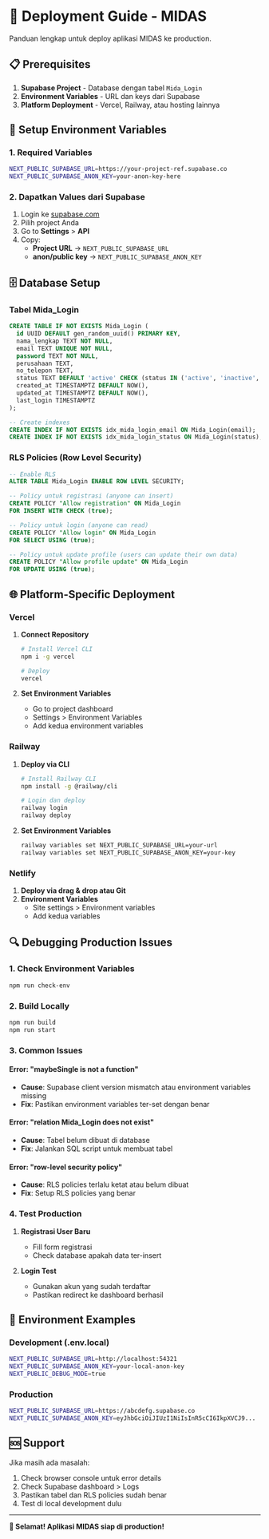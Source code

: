 # 🚀 Deployment Guide - MIDAS

Panduan lengkap untuk deploy aplikasi MIDAS ke production.

## 📋 Prerequisites

1. **Supabase Project** - Database dengan tabel `Mida_Login`
2. **Environment Variables** - URL dan keys dari Supabase
3. **Platform Deployment** - Vercel, Railway, atau hosting lainnya

## 🔧 Setup Environment Variables

### 1. Required Variables

```bash
NEXT_PUBLIC_SUPABASE_URL=https://your-project-ref.supabase.co
NEXT_PUBLIC_SUPABASE_ANON_KEY=your-anon-key-here
```

### 2. Dapatkan Values dari Supabase

1. Login ke [supabase.com](https://supabase.com)
2. Pilih project Anda
3. Go to **Settings** > **API**
4. Copy:
   - **Project URL** → `NEXT_PUBLIC_SUPABASE_URL`
   - **anon/public key** → `NEXT_PUBLIC_SUPABASE_ANON_KEY`

## 🗄️ Database Setup

### Tabel Mida_Login

```sql
CREATE TABLE IF NOT EXISTS Mida_Login (
  id UUID DEFAULT gen_random_uuid() PRIMARY KEY,
  nama_lengkap TEXT NOT NULL,
  email TEXT UNIQUE NOT NULL,
  password TEXT NOT NULL,
  perusahaan TEXT,
  no_telepon TEXT,
  status TEXT DEFAULT 'active' CHECK (status IN ('active', 'inactive', 'pending')),
  created_at TIMESTAMPTZ DEFAULT NOW(),
  updated_at TIMESTAMPTZ DEFAULT NOW(),
  last_login TIMESTAMPTZ
);

-- Create indexes
CREATE INDEX IF NOT EXISTS idx_mida_login_email ON Mida_Login(email);
CREATE INDEX IF NOT EXISTS idx_mida_login_status ON Mida_Login(status);
```

### RLS Policies (Row Level Security)

```sql
-- Enable RLS
ALTER TABLE Mida_Login ENABLE ROW LEVEL SECURITY;

-- Policy untuk registrasi (anyone can insert)
CREATE POLICY "Allow registration" ON Mida_Login
FOR INSERT WITH CHECK (true);

-- Policy untuk login (anyone can read)
CREATE POLICY "Allow login" ON Mida_Login
FOR SELECT USING (true);

-- Policy untuk update profile (users can update their own data)
CREATE POLICY "Allow profile update" ON Mida_Login
FOR UPDATE USING (true);
```

## 🌐 Platform-Specific Deployment

### Vercel

1. **Connect Repository**
   ```bash
   # Install Vercel CLI
   npm i -g vercel
   
   # Deploy
   vercel
   ```

2. **Set Environment Variables**
   - Go to project dashboard
   - Settings > Environment Variables
   - Add kedua environment variables

### Railway

1. **Deploy via CLI**
   ```bash
   # Install Railway CLI
   npm install -g @railway/cli
   
   # Login dan deploy
   railway login
   railway deploy
   ```

2. **Set Environment Variables**
   ```bash
   railway variables set NEXT_PUBLIC_SUPABASE_URL=your-url
   railway variables set NEXT_PUBLIC_SUPABASE_ANON_KEY=your-key
   ```

### Netlify

1. **Deploy via drag & drop atau Git**
2. **Environment Variables**
   - Site settings > Environment variables
   - Add kedua variables

## 🔍 Debugging Production Issues

### 1. Check Environment Variables

```bash
npm run check-env
```

### 2. Build Locally

```bash
npm run build
npm run start
```

### 3. Common Issues

#### Error: "maybeSingle is not a function"
- **Cause**: Supabase client version mismatch atau environment variables missing
- **Fix**: Pastikan environment variables ter-set dengan benar

#### Error: "relation Mida_Login does not exist"
- **Cause**: Tabel belum dibuat di database
- **Fix**: Jalankan SQL script untuk membuat tabel

#### Error: "row-level security policy"
- **Cause**: RLS policies terlalu ketat atau belum dibuat
- **Fix**: Setup RLS policies yang benar

### 4. Test Production

1. **Registrasi User Baru**
   - Fill form registrasi
   - Check database apakah data ter-insert
   
2. **Login Test**
   - Gunakan akun yang sudah terdaftar
   - Pastikan redirect ke dashboard berhasil

## 📝 Environment Examples

### Development (.env.local)
```bash
NEXT_PUBLIC_SUPABASE_URL=http://localhost:54321
NEXT_PUBLIC_SUPABASE_ANON_KEY=your-local-anon-key
NEXT_PUBLIC_DEBUG_MODE=true
```

### Production
```bash
NEXT_PUBLIC_SUPABASE_URL=https://abcdefg.supabase.co
NEXT_PUBLIC_SUPABASE_ANON_KEY=eyJhbGciOiJIUzI1NiIsInR5cCI6IkpXVCJ9...
```

## 🆘 Support

Jika masih ada masalah:

1. Check browser console untuk error details
2. Check Supabase dashboard > Logs
3. Pastikan tabel dan RLS policies sudah benar
4. Test di local development dulu

---

**🎉 Selamat! Aplikasi MIDAS siap di production!**